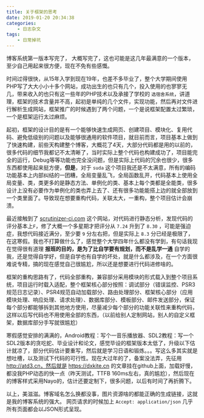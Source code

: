 ```yaml
---
title: 关于框架的思考
date: 2019-01-20 20:34:38
categories:
    - 日志杂文
tags:
    - 日常掉坑
---
```


博客系统第一版本写完了， 大概写完了，这也可能是这几年最满意的一个版本，至少自己用起来很方便，现在不免有些感慨。

<!-- more -->

时间过得很快，从15年入学到现在19年，也差不多毕业了，整个大学期间使用PHP写了大大小小十多个网站，成功出生的也只有几个，投入使用的也寥寥无几，带来收入的也只有这一些年的PHP技术以及承接了学校的 `选宿舍系统`，讲道理，框架的技术含量并不高，起初是单纯的几个文件，实现功能，然后再对文件进行解析生成网站，框架推广的时候遇到了两个问题，一个是说框架配置太过繁琐，一个是框架运行太过麻烦。

起初，框架的设计目的是有一个能够快速生成网页、创建项目、模块化、复用代码、避免低级别的问题以及能够很通用的软件项目，就目前而言，项目基本上做到了快速构建，前些天构建整个博客，大概花了4天，大部分代码都是用的以前的，很多代码的细节我都记不太清晰了，当时实际上整个代码也构建成功了，项目能完全的运行，Debug等等功能也完全没问题，但是实际上代码的冗余也很少，很多东西都使用起来挺方便，**但是**，对于 `suda` 这个项目我还是不太满意，所有的编码功能基本上内部纠结的一团糟，全局变量乱飞，全局函数乱开，代码基本上使用全局变量、类，类更多的是静态方法、单例化的类、基本上每个类都是全能类，很多设计上没有必要作为单例化的类也弄上去了、还有很多功能能搭上边的就全部放到一个类里面了。导致现在想要重构代码，关联太大，一重构，整个项目估计会崩溃。

最近接触到了 [scrutinizer-ci.com](https://scrutinizer-ci.com/g/dxkite/suda/inspections) 这个网站，对代码进行静态分析，发现代码的评分基本上`F`，修了大概一个多星期才把评分从 `7.24` 升到了 `8.30` ，可能是强迫症，我想代码接近满分，至少要 `9` 分左右把，但是实际上 `8.3` 分已经是极限了，在这寒假。我也不打算做什么了，感觉整个大学四年什么都没有学到，有句话我现在觉得很有道理 **报班的目的，是为了比自学要有规划，而不是乱学一通** 自学的我，还是觉得自学好，但是自学也有自学的坏处，就是什么都涉及，在一个方面很难说专精，搞的现在感觉自己很尴尬，所以还是想要进行代码进修啥的。

框架的重构思路有了，代码全部重构，兼容部分采用模块的形式载入到整个项目系统，项目运行时载入适配，整个框架核心部分按照：调试部分（错误监控、PSR3规范日志记录）、PSR4规范自动加载部分、路由处理部分、框架核心部分（应用模块处理、响应处理、请求处理）、数据库部分、模板部分、邮件发送部分，保证每个部分都能够拆到其他地方使用，尽量减少每个部分的功能关联性来重构代码，这样以后写代码也不用使用全部的东西，（以前给别人定制网站，别人的自定义框架，数据库部分手写就很尴尬）

寒假感觉安排的满满的，Android教程：写个一音乐播放器、SDL2教程：写一个SDL2版本的贪吃蛇、毕业设计和论文，感觉毕设的框架版本太低了，升级以下估计就凉了，部分代码估计要重写，然后就是学习日语和锻炼。。。写这么多其实就是想吐槽，以及测试下代码的可行性。现在大过年的了，备案没法弄，先征用 http://atd3.cn，然后就是 https://dxkite.cn 的文章挂在github上面，加载好慢，都没我PHP动态的快一点（昨天测试，TTFB 160ms左右，真的尴尬），然后现在的博客样式采用Nayo的，估计还要定制下，很多问题，以后有时间了再折腾下。

以上，美滋滋。博客域名怎么换都没事，图片资源啥的都能正确的生成链接，这就是我的博客系统的强大。
网页请求的时候加上 `Accept: application/json` 几乎所有页面都会以JSON形式呈现。